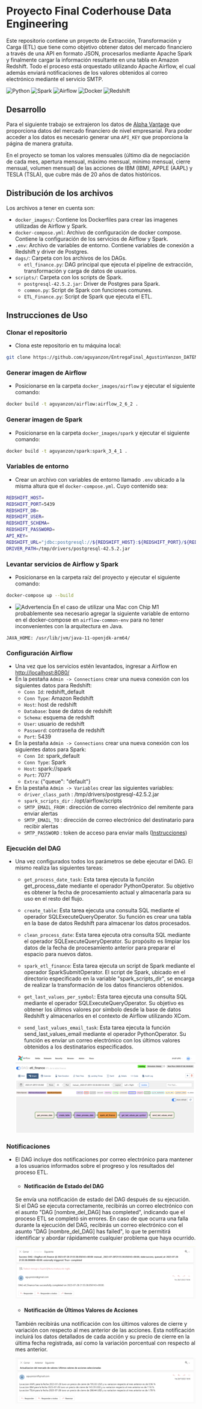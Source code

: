 # Proyecto Final Coderhouse Data Engineering

Este repositorio contiene un proyecto de Extracción, Transformación y Carga (ETL) que tiene como objetivo obtener datos del mercado financiero a través de una API en formato JSON, procesarlos mediante Apache Spark y finalmente cargar la información resultante en una tabla en Amazon Redshift. Todo el proceso está orquestado utilizando Apache Airflow, el cual además enviará notificaciones de los valores obtenidos al correo electrónico mediante el servicio SMTP.

![Python](https://img.shields.io/badge/Python-blue?logo=python&logoColor=white)
![Spark](https://img.shields.io/badge/Spark-E25A1C?logo=apache%20spark&logoColor=white)
![Airflow](https://img.shields.io/badge/Airflow-017CEE?logo=apache%20airflow&logoColor=white)
![Docker](https://img.shields.io/badge/Docker-2496ED?logo=docker&logoColor=white)
![Redshift](https://img.shields.io/badge/Redshift-E71A2A?logo=amazon%20redshift&logoColor=white)


## Desarrollo 
Para el siguiente trabajo se extrajeron los datos de
[Alpha Vantage](https://www.alphavantage.co/) que proporciona datos del mercado financiero de nivel empresarial. Para poder acceder a los datos es necesario generar una `API_KEY` que proporciona la página de manera gratuita.

En el proyecto se toman los valores mensuales (último día de negociación de cada mes, apertura mensual, máximo mensual, mínimo mensual, cierre mensual, volumen mensual) de las acciones de IBM (IBM), APPLE (AAPL) y TESLA (TSLA), que cubre más de 20 años de datos históricos.

## Distribución de los archivos
Los archivos a tener en cuenta son:
* `docker_images/`: Contiene los Dockerfiles para crear las imagenes utilizadas de Airflow y Spark.
* `docker-compose.yml`: Archivo de configuración de docker compose. Contiene la configuración de los servicios de Airflow y Spark.
* `.env`: Archivo de variables de entorno. Contiene variables de conexión a Redshift y driver de Postgres.
* `dags/`: Carpeta con los archivos de los DAGs.
    * `etl_finance.py`: DAG principal que ejecuta el pipeline de extracción, transformación y carga de datos de usuarios.
* `scripts/`: Carpeta con los scripts de Spark.
    * `postgresql-42.5.2.jar`: Driver de Postgres para Spark.
    * `common.py`: Script de Spark con funciones comunes.
    * `ETL_Finance.py`: Script de Spark que ejecuta el ETL.

## Instrucciones de Uso
### Clonar el repositorio
* Clona este repositorio en tu máquina local:
```bash
git clone https://github.com/aguyanzon/EntregaFinal_AgustinYanzon_DATENG_51935.git
```
### Generar imagen de Airflow
* Posicionarse en la carpeta `docker_images/airflow` y ejecutar el siguiente comando:
```bash
docker build -t aguyanzon/airflow:airflow_2_6_2 .
```
### Generar imagen de Spark
* Posicionarse en la carpeta `docker_images/spark` y ejecutar el siguiente comando:
```bash
docker build -t aguyanzon/spark:spark_3_4_1 .
```
### Variables de entorno
* Crear un archivo con variables de entorno llamado `.env` ubicado a la misma altura que el `docker-compose.yml`. Cuyo contenido sea:
```bash
REDSHIFT_HOST=
REDSHIFT_PORT=5439
REDSHIFT_DB=
REDSHIFT_USER=
REDSHIFT_SCHEMA=
REDSHIFT_PASSWORD=
API_KEY=
REDSHIFT_URL="jdbc:postgresql://${REDSHIFT_HOST}:${REDSHIFT_PORT}/${REDSHIFT_DB}?user=${REDSHIFT_USER}&password=${REDSHIFT_PASSWORD}"
DRIVER_PATH=/tmp/drivers/postgresql-42.5.2.jar
```
### Levantar servicios de Airflow y Spark
* Posicionarse en la carpeta raíz del proyecto y ejecutar el siguiente comando:
```bash
docker-compose up --build
```
* ![Advertencia](https://img.shields.io/badge/-Advertencia-red)
En el caso de utilizar una Mac con Chip M1 probablemente sea necesario agregar la siguiente variable de entorno en el docker-compose en `airflow-common-env` para no tener inconvenientes con la arquitectura en Java.
```
JAVA_HOME: /usr/lib/jvm/java-11-openjdk-arm64/
```
### Configuración Airflow
* Una vez que los servicios estén levantados, ingresar a Airflow en [http://localhost:8080/](http://localhost:8080/)
* En la pestaña `Admin -> Connections` crear una nueva conexión con los siguientes datos para Redshift:
    * `Conn Id`: redshift_default
    * `Conn Type`: Amazon Redshift
    * `Host`: host de redshift
    * `Database`: base de datos de redshift
    * `Schema`: esquema de redshift
    * `User`: usuario de redshift
    * `Password`: contraseña de redshift
    * `Port`: 5439
* En la pestaña `Admin -> Connections` crear una nueva conexión con los siguientes datos para Spark:
    * `Conn Id`: spark_default
    * `Conn Type`: Spark
    * `Host`: spark://spark
    * `Port`: 7077
    * `Extra`: {"queue": "default"}
* En la pestaña `Admin -> Variables` crear las siguientes variables:
    * `driver_class_path` : /tmp/drivers/postgresql-42.5.2.jar
    * `spark_scripts_dir` : /opt/airflow/scripts
    * `SMTP_EMAIL_FROM` : dirección de correo electrónico del remitente para enviar alertas
    * `SMTP_EMAIL_TO` : dirección de correo electrónico del destinatario para recibir alertas
    * `SMTP_PASSWORD` : token de acceso para enviar mails ([Instrucciones](https://support.google.com/accounts/answer/185833?hl=es-419))

### Ejecución del DAG
* Una vez configurados todos los parámetros se debe ejecutar el DAG. El mismo realiza las siguientes tareas:
    * `get_process_date_task`: Esta tarea ejecuta la función get_process_date mediante el operador PythonOperator. Su objetivo es obtener la fecha de procesamiento actual y almacenarla para su uso en el resto del flujo.

    * `create_table`: Esta tarea ejecuta una consulta SQL mediante el operador SQLExecuteQueryOperator. Su función es crear una tabla en la base de datos Redshift para almacenar los datos procesados.

    * `clean_process_date`: Esta tarea ejecuta otra consulta SQL mediante el operador SQLExecuteQueryOperator. Su propósito es limpiar los datos de la fecha de procesamiento anterior para preparar el espacio para nuevos datos.

    * `spark_etl_finance`: Esta tarea ejecuta un script de Spark mediante el operador SparkSubmitOperator. El script de Spark, ubicado en el directorio especificado en la variable "spark_scripts_dir", se encarga de realizar la transformación de los datos financieros obtenidos.

    * `get_last_values_per_symbol`: Esta tarea ejecuta una consulta SQL mediante el operador SQLExecuteQueryOperator. Su objetivo es obtener los últimos valores por símbolo desde la base de datos Redshift y almacenarlos en el contexto de Airflow utilizando XCom.

    * `send_last_values_email_task`: Esta tarea ejecuta la función send_last_values_email mediante el operador PythonOperator. Su función es enviar un correo electrónico con los últimos valores obtenidos a los destinatarios especificados.

    ![](assets/graph_airflow.png)
### Notificaciones
* El DAG incluye dos notificaciones por correo electrónico para mantener a los usuarios informados sobre el progreso y los resultados del proceso ETL.

    * #### Notificación de Estado del DAG
    Se envía una notificación de estado del DAG después de su ejecución. Si el DAG se ejecuta correctamente, recibirás un correo electrónico con el asunto "DAG [nombre_del_DAG] has completed", indicando que el proceso ETL se completó sin errores. En caso de que ocurra una falla durante la ejecución del DAG, recibirás un correo electrónico con el asunto "DAG [nombre_del_DAG] has failed", lo que te permitirá identificar y abordar rápidamente cualquier problema que haya ocurrido.

    ![](assets/success_msg.png)

    * #### Notificación de Últimos Valores de Acciones
    También recibirás una notificación con los últimos valores de cierre y variación con respecto al mes anterior de las acciones. Esta notificación incluirá los datos detallados de cada acción y su precio de cierre en la última fecha registrada, así como la variación porcentual con respecto al mes anterior.

    ![](assets/actions_msg.png)
